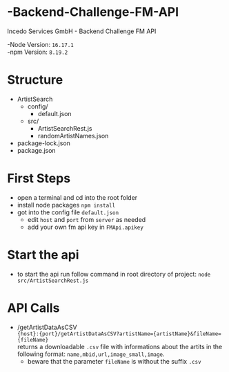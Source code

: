 # -Backend-Challenge-FM-API
Incedo Services GmbH - Backend Challenge FM API

-Node Version: `16.17.1`<br>
-npm Version: `8.19.2`


# Structure
* ArtistSearch
  *  config/
      * default.json
  *  src/
     * ArtistSearchRest.js
      * randomArtistNames.json
*  package-lock.json
*  package.json

# First Steps
* open a terminal and cd into the root folder
* install node packages `npm install`
* got into the config file `default.json`
  *  edit `host` and `port` from `server` as needed
  *  add your own fm api key in `FMApi.apikey`

# Start the api
* to start the api run follow command in root directory of project: `node src/ArtistSearchRest.js`

# API Calls
* /getArtistDataAsCSV<br>`{host}:{port}/getArtistDataAsCSV?artistName={artistName}&fileName={fileName}`<br>returns a downloadable `.csv` file with informations about the artits in the following format: `name,mbid,url,image_small,image`.
  * beware that the parameter `fileName` is without the suffix `.csv`
